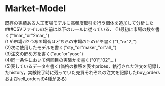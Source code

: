 # Market-Model
既存の実績ある人工市場モデルに高頻度取引を行う個体を追加して分析した
###CSVファイルの名前は以下のルールに従っている．
(1)最初に市場の数を書く("1mar_"or"2mar_")  
(1.5)市場が2つある場合はどちらの市場のものかを書く("1_"or"2_")  
(2)次に使用したモデルを書く("sty_"or"maker_"or"all_")  
(3)注文の貯め方を書く("auc"or"yose")  
(4)同一条件において何回目の実験かを書く("01","02",...)  
(5)表しているデータを書く(価格の推移を表すprices，執行された注文を記録したhistory，実験終了時に残っていた売買それぞれの注文を記録したbuy_ordersおよびsell_ordersの4種がある)
